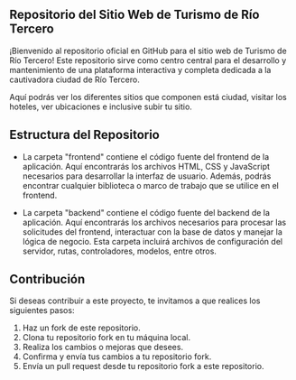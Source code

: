 ## Repositorio del Sitio Web de Turismo de Río Tercero

¡Bienvenido al repositorio oficial en GitHub para el sitio web de Turismo de Río Tercero! Este repositorio sirve como centro central para el desarrollo y mantenimiento de una plataforma interactiva y completa dedicada a la cautivadora ciudad de Río Tercero.

Aquí podrás ver los diferentes sitios que componen está ciudad, visitar los hoteles, ver ubicaciones e inclusive subir tu sitio.


## Estructura del Repositorio

- La carpeta "frontend" contiene el código fuente del frontend de la aplicación. Aquí encontrarás los archivos HTML, CSS y JavaScript necesarios para desarrollar la interfaz de usuario. Además, podrás encontrar cualquier biblioteca o marco de trabajo que se utilice en el frontend.

- La carpeta "backend" contiene el código fuente del backend de la aplicación. Aquí encontrarás los archivos necesarios para procesar las solicitudes del frontend, interactuar con la base de datos y manejar la lógica de negocio. Esta carpeta incluirá archivos de configuración del servidor, rutas, controladores, modelos, entre otros.

## Contribución

Si deseas contribuir a este proyecto, te invitamos a que realices los siguientes pasos:

1. Haz un fork de este repositorio.
2. Clona tu repositorio fork en tu máquina local.
3. Realiza los cambios o mejoras que desees.
4. Confirma y envía tus cambios a tu repositorio fork.
5. Envía un pull request desde tu repositorio fork a este repositorio.



